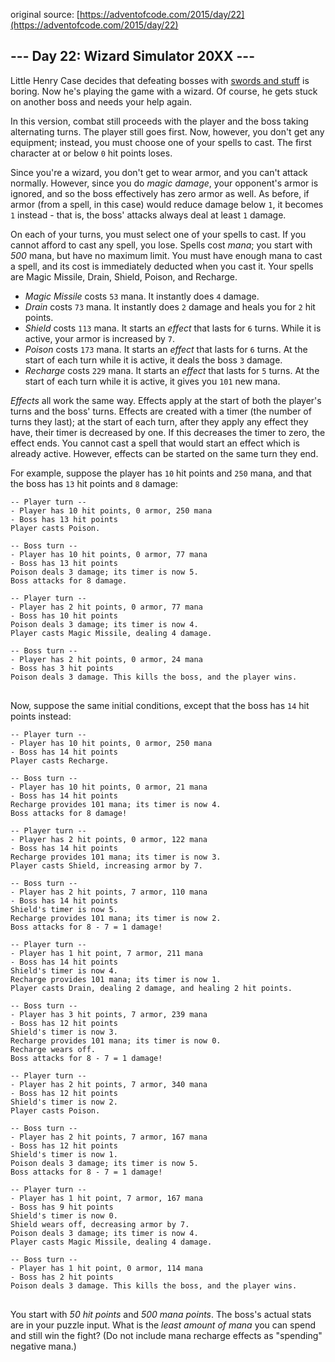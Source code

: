 original source: [https://adventofcode.com/2015/day/22](https://adventofcode.com/2015/day/22)
## --- Day 22: Wizard Simulator 20XX ---
Little Henry Case decides that defeating bosses with [swords and stuff](21) is boring.  Now he's playing the game with a wizard.  Of course, he gets stuck on another boss and needs your help again.

In this version, combat still proceeds with the player and the boss taking alternating turns.  The player still goes first.  Now, however, you don't get any equipment; instead, you must choose one of your spells to cast.  The first character at or below <code>0</code> hit points loses.

Since you're a wizard, you don't get to wear armor, and you can't attack normally.  However, since you do <em>magic damage</em>, your opponent's armor is ignored, and so the boss effectively has zero armor as well.  As before, if armor (from a spell, in this case) would reduce damage below <code>1</code>, it becomes <code>1</code> instead - that is, the boss' attacks always deal at least <code>1</code> damage.

On each of your turns, you must select one of your spells to cast.  If you cannot afford to cast any spell, you lose.  Spells cost <em>mana</em>; you start with <em>500</em> mana, but have no maximum limit.  You must have enough mana to cast a spell, and its cost is immediately deducted when you cast it.  Your spells are Magic Missile, Drain, Shield, Poison, and Recharge.


 - <em>Magic Missile</em> costs <code>53</code> mana.  It instantly does <code>4</code> damage.
 - <em>Drain</em> costs <code>73</code> mana.  It instantly does <code>2</code> damage and heals you for <code>2</code> hit points.
 - <em>Shield</em> costs <code>113</code> mana.  It starts an <em>effect</em> that lasts for <code>6</code> turns.  While it is active, your armor is increased by <code>7</code>.
 - <em>Poison</em> costs <code>173</code> mana.  It starts an <em>effect</em> that lasts for <code>6</code> turns.  At the start of each turn while it is active, it deals the boss <code>3</code> damage.
 - <em>Recharge</em> costs <code>229</code> mana.  It starts an <em>effect</em> that lasts for <code>5</code> turns.  At the start of each turn while it is active, it gives you <code>101</code> new mana.

<em>Effects</em> all work the same way.  Effects apply at the start of both the player's turns and the boss' turns.  Effects are created with a timer (the number of turns they last); at the start of each turn, after they apply any effect they have, their timer is decreased by one.  If this decreases the timer to zero, the effect ends.  You cannot cast a spell that would start an effect which is already active.  However, effects can be started on the same turn they end.

For example, suppose the player has <code>10</code> hit points and <code>250</code> mana, and that the boss has <code>13</code> hit points and <code>8</code> damage:

<pre>
<code>-- Player turn --
- Player has 10 hit points, 0 armor, 250 mana
- Boss has 13 hit points
Player casts Poison.

-- Boss turn --
- Player has 10 hit points, 0 armor, 77 mana
- Boss has 13 hit points
Poison deals 3 damage; its timer is now 5.
Boss attacks for 8 damage.

-- Player turn --
- Player has 2 hit points, 0 armor, 77 mana
- Boss has 10 hit points
Poison deals 3 damage; its timer is now 4.
Player casts Magic Missile, dealing 4 damage.

-- Boss turn --
- Player has 2 hit points, 0 armor, 24 mana
- Boss has 3 hit points
Poison deals 3 damage. This kills the boss, and the player wins.
</code>
</pre>

Now, suppose the same initial conditions, except that the boss has <code>14</code> hit points instead:

<pre>
<code>-- Player turn --
- Player has 10 hit points, 0 armor, 250 mana
- Boss has 14 hit points
Player casts Recharge.

-- Boss turn --
- Player has 10 hit points, 0 armor, 21 mana
- Boss has 14 hit points
Recharge provides 101 mana; its timer is now 4.
Boss attacks for 8 damage!

-- Player turn --
- Player has 2 hit points, 0 armor, 122 mana
- Boss has 14 hit points
Recharge provides 101 mana; its timer is now 3.
Player casts Shield, increasing armor by 7.

-- Boss turn --
- Player has 2 hit points, 7 armor, 110 mana
- Boss has 14 hit points
Shield's timer is now 5.
Recharge provides 101 mana; its timer is now 2.
Boss attacks for 8 - 7 = 1 damage!

-- Player turn --
- Player has 1 hit point, 7 armor, 211 mana
- Boss has 14 hit points
Shield's timer is now 4.
Recharge provides 101 mana; its timer is now 1.
Player casts Drain, dealing 2 damage, and healing 2 hit points.

-- Boss turn --
- Player has 3 hit points, 7 armor, 239 mana
- Boss has 12 hit points
Shield's timer is now 3.
Recharge provides 101 mana; its timer is now 0.
Recharge wears off.
Boss attacks for 8 - 7 = 1 damage!

-- Player turn --
- Player has 2 hit points, 7 armor, 340 mana
- Boss has 12 hit points
Shield's timer is now 2.
Player casts Poison.

-- Boss turn --
- Player has 2 hit points, 7 armor, 167 mana
- Boss has 12 hit points
Shield's timer is now 1.
Poison deals 3 damage; its timer is now 5.
Boss attacks for 8 - 7 = 1 damage!

-- Player turn --
- Player has 1 hit point, 7 armor, 167 mana
- Boss has 9 hit points
Shield's timer is now 0.
Shield wears off, decreasing armor by 7.
Poison deals 3 damage; its timer is now 4.
Player casts Magic Missile, dealing 4 damage.

-- Boss turn --
- Player has 1 hit point, 0 armor, 114 mana
- Boss has 2 hit points
Poison deals 3 damage. This kills the boss, and the player wins.
</code>
</pre>

You start with <em>50 hit points</em> and <em>500 mana points</em>. The boss's actual stats are in your puzzle input. What is the <em>least amount of mana</em> you can spend and still win the fight?  (Do not include mana recharge effects as "spending" negative mana.)



